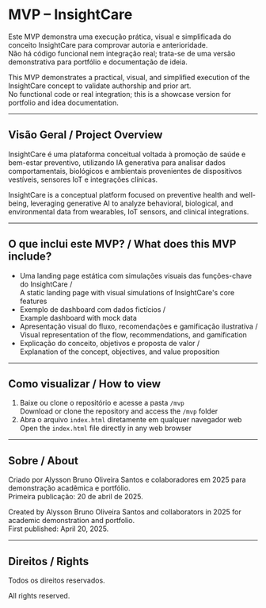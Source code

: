 # MVP – InsightCare

Este MVP demonstra uma execução prática, visual e simplificada do conceito InsightCare para comprovar autoria e anterioridade.  
Não há código funcional nem integração real; trata-se de uma versão demonstrativa para portfólio e documentação de ideia.

This MVP demonstrates a practical, visual, and simplified execution of the InsightCare concept to validate authorship and prior art.  
No functional code or real integration; this is a showcase version for portfolio and idea documentation.

---

## Visão Geral / Project Overview

InsightCare é uma plataforma conceitual voltada à promoção de saúde e bem-estar preventivo, utilizando IA generativa para analisar dados comportamentais, biológicos e ambientais provenientes de dispositivos vestíveis, sensores IoT e integrações clínicas.

InsightCare is a conceptual platform focused on preventive health and well-being, leveraging generative AI to analyze behavioral, biological, and environmental data from wearables, IoT sensors, and clinical integrations.

---

## O que inclui este MVP? / What does this MVP include?

- Uma landing page estática com simulações visuais das funções-chave do InsightCare /  
  A static landing page with visual simulations of InsightCare's core features
- Exemplo de dashboard com dados fictícios /  
  Example dashboard with mock data
- Apresentação visual do fluxo, recomendações e gamificação ilustrativa /  
  Visual representation of the flow, recommendations, and gamification
- Explicação do conceito, objetivos e proposta de valor /  
  Explanation of the concept, objectives, and value proposition

---

## Como visualizar / How to view

1. Baixe ou clone o repositório e acesse a pasta `/mvp`  
   Download or clone the repository and access the `/mvp` folder
2. Abra o arquivo `index.html` diretamente em qualquer navegador web  
   Open the `index.html` file directly in any web browser

---

## Sobre / About

Criado por Alysson Bruno Oliveira Santos e colaboradores em 2025 para demonstração acadêmica e portfólio.  
Primeira publicação: 20 de abril de 2025.

Created by Alysson Bruno Oliveira Santos and collaborators in 2025 for academic demonstration and portfolio.  
First published: April 20, 2025.

---

## Direitos / Rights

Todos os direitos reservados.

All rights reserved.
